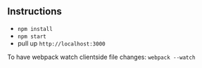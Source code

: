 ## Instructions
- `npm install`
- `npm start`
- pull up `http://localhost:3000`

To have webpack watch clientside file changes:
`webpack --watch`
